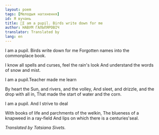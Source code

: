 ```yaml
---
layout: poem
tags: [Мелодыя натхнення]
id: Я вучань
title: 🚧I am a pupil. Birds write down for me
author: НАВУМ ГАЛЬПЯРОВІЧ
translator: Translated by 
lang: en
---
```



 
I am a pupil. Birds write down for me Forgotten names into the commonplace book.

I know all spells and curses, feel the rain's look And understand the words of snow and mist.

I am a pupil.Teacher made me learn

By heart the Sun, and rivers, and the volley, And sleet, and drizzle, and the drop with all in, That made the start of water and the corn.

I am a pupil. And I strive to deal

With books of life and parchments of the welkin, The blueness of a knapweed in a ray-field And lips on which there is a centuries'seal.

_Translated by Tatsiana Sivets._

  
